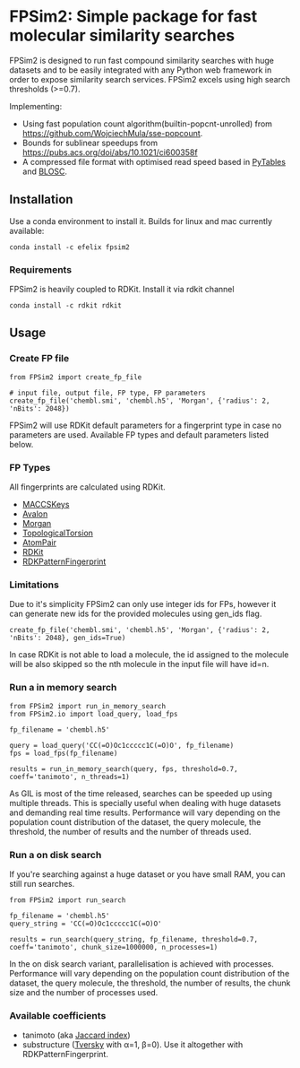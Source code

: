 # FPSim2: Simple package for fast molecular similarity searches

FPSim2 is designed to run fast compound similarity searches with huge datasets and to be easily integrated with any Python web framework in order to expose similarity search services. FPSim2 excels using high search thresholds (>=0.7).

Implementing: 

- Using fast population count algorithm(builtin-popcnt-unrolled) from https://github.com/WojciechMula/sse-popcount.
- Bounds for sublinear speedups from https://pubs.acs.org/doi/abs/10.1021/ci600358f
- A compressed file format with optimised read speed based in [PyTables](https://www.pytables.org/) and [BLOSC](http://www.blosc.org/pages/blosc-in-depth/).


## Installation 

Use a conda environment to install it. Builds for linux and mac currently available:

    conda install -c efelix fpsim2 

### Requirements

FPSim2 is heavily coupled to RDKit. Install it via rdkit channel

    conda install -c rdkit rdkit

## Usage

### Create FP file

    from FPSim2 import create_fp_file

    # input file, output file, FP type, FP parameters
    create_fp_file('chembl.smi', 'chembl.h5', 'Morgan', {'radius': 2, 'nBits': 2048})

FPSim2 will use RDKit default parameters for a fingerprint type in case no parameters are used. Available FP types and default parameters listed below.

### FP Types

All fingerprints are calculated using RDKit.  

- [MACCSKeys](http://rdkit.org/docs/source/rdkit.Chem.rdMolDescriptors.html#rdkit.Chem.rdMolDescriptors.GetMACCSKeysFingerprint)
- [Avalon](http://rdkit.org/docs/source/rdkit.Avalon.pyAvalonTools.html#rdkit.Avalon.pyAvalonTools.GetAvalonFP)
- [Morgan](http://rdkit.org/docs/source/rdkit.Chem.rdMolDescriptors.html#rdkit.Chem.rdMolDescriptors.GetMorganFingerprintAsBitVect)
- [TopologicalTorsion](http://rdkit.org/docs/source/rdkit.Chem.rdMolDescriptors.html#rdkit.Chem.rdMolDescriptors.GetHashedTopologicalTorsionFingerprintAsBitVect)
- [AtomPair](http://rdkit.org/docs/source/rdkit.Chem.rdMolDescriptors.html#rdkit.Chem.rdMolDescriptors.GetHashedAtomPairFingerprintAsBitVect)
- [RDKit](http://rdkit.org/docs/source/rdkit.Chem.rdmolops.html#rdkit.Chem.rdmolops.RDKFingerprint)
- [RDKPatternFingerprint](http://rdkit.org/docs/source/rdkit.Chem.rdmolops.html#rdkit.Chem.rdmolops.PatternFingerprint)


### Limitations

Due to it's simplicity FPSim2 can only use integer ids for FPs, however it can generate new ids for the provided molecules using gen_ids flag.

    create_fp_file('chembl.smi', 'chembl.h5', 'Morgan', {'radius': 2, 'nBits': 2048}, gen_ids=True)

In case RDKit is not able to load a molecule, the id assigned to the molecule will be also skipped so the nth molecule in the input file will have id=n.

### Run a in memory search

    from FPSim2 import run_in_memory_search
    from FPSim2.io import load_query, load_fps

    fp_filename = 'chembl.h5'

    query = load_query('CC(=O)Oc1ccccc1C(=O)O', fp_filename)
    fps = load_fps(fp_filename)

    results = run_in_memory_search(query, fps, threshold=0.7, coeff='tanimoto', n_threads=1)

As GIL is most of the time released, searches can be speeded up using multiple threads. This is specially useful when dealing with huge datasets and demanding real time results. Performance will vary depending on the population count distribution of the dataset, the query molecule, the threshold, the number of results and the number of threads used.

### Run a on disk search

If you're searching against a huge dataset or you have small RAM, you can still run searches.

    from FPSim2 import run_search

    fp_filename = 'chembl.h5'
    query_string = 'CC(=O)Oc1ccccc1C(=O)O'

    results = run_search(query_string, fp_filename, threshold=0.7, coeff='tanimoto', chunk_size=1000000, n_processes=1)

In the on disk search variant, parallelisation is achieved with processes. Performance will vary depending on the population count distribution of the dataset, the query molecule, the threshold, the number of results, the chunk size and the number of processes used.

### Available coefficients

- tanimoto (aka [Jaccard index](https://en.wikipedia.org/wiki/Jaccard_index))
- substructure ([Tversky](https://en.wikipedia.org/wiki/Tversky_index) with α=1, β=0). Use it altogether with RDKPatternFingerprint.
